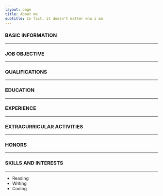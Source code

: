 ```yaml
---
layout: page
title: About me
subtitle: In fact, it doesn't matter who i am
---
```


### BASIC INFORMATION
---


### JOB OBJECTIVE
---


### QUALIFICATIONS
---


### EDUCATION
---


### EXPERIENCE
---


### EXTRACURRICULAR ACTIVITIES
---


### HONORS
---


### SKILLS AND INTERESTS
---
- Reading
- Writing
- Coding

